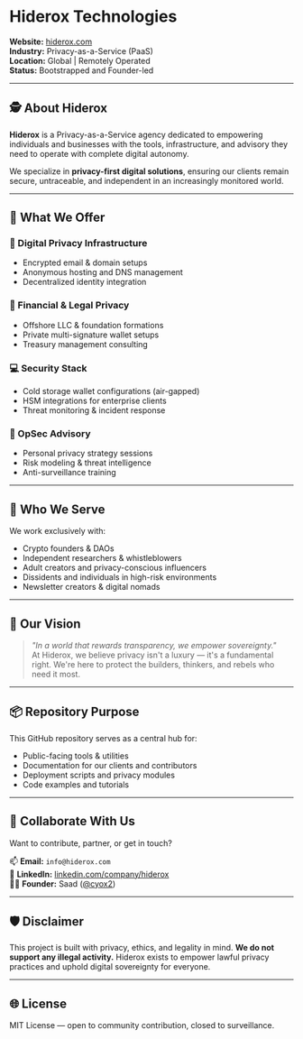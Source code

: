 # Hiderox Technologies

**Website:** [hiderox.com](https://hiderox.com)  
**Industry:** Privacy-as-a-Service (PaaS)  
**Location:** Global | Remotely Operated  
**Status:** Bootstrapped and Founder-led  

---

## 🕵️ About Hiderox

**Hiderox** is a Privacy-as-a-Service agency dedicated to empowering individuals and businesses with the tools, infrastructure, and advisory they need to operate with complete digital autonomy.

We specialize in **privacy-first digital solutions**, ensuring our clients remain secure, untraceable, and independent in an increasingly monitored world.

---

## 🧩 What We Offer

### 🔐 Digital Privacy Infrastructure
- Encrypted email & domain setups
- Anonymous hosting and DNS management
- Decentralized identity integration

### 🏦 Financial & Legal Privacy
- Offshore LLC & foundation formations
- Private multi-signature wallet setups
- Treasury management consulting

### 💻 Security Stack
- Cold storage wallet configurations (air-gapped)
- HSM integrations for enterprise clients
- Threat monitoring & incident response

### 👤 OpSec Advisory
- Personal privacy strategy sessions
- Risk modeling & threat intelligence
- Anti-surveillance training

---

## 🎯 Who We Serve

We work exclusively with:
- Crypto founders & DAOs  
- Independent researchers & whistleblowers  
- Adult creators and privacy-conscious influencers  
- Dissidents and individuals in high-risk environments  
- Newsletter creators & digital nomads  

---

## 🚀 Our Vision

> _"In a world that rewards transparency, we empower sovereignty."_  
At Hiderox, we believe privacy isn't a luxury — it's a fundamental right. We're here to protect the builders, thinkers, and rebels who need it most.

---

## 📦 Repository Purpose

This GitHub repository serves as a central hub for:
- Public-facing tools & utilities
- Documentation for our clients and contributors
- Deployment scripts and privacy modules
- Code examples and tutorials

---

## 🤝 Collaborate With Us

Want to contribute, partner, or get in touch?

📫 **Email:** `info@hiderox.com`  
🔗 **LinkedIn:** [linkedin.com/company/hiderox](https://linkedin.com/company/hiderox-technologies)  
🧑‍💻 **Founder:** Saad ([@cyox2](https://github.com/Cyber-Dioxide))

---

## 🛡️ Disclaimer

This project is built with privacy, ethics, and legality in mind. **We do not support any illegal activity.** Hiderox exists to empower lawful privacy practices and uphold digital sovereignty for everyone.

---

## 🌐 License

MIT License — open to community contribution, closed to surveillance.

